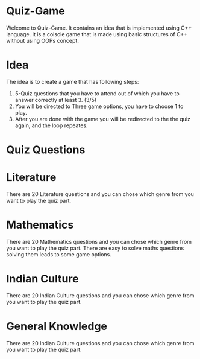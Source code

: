# Quiz-Game
Welcome to Quiz-Game. It contains an idea that is implemented using C++ language.
It is a colsole game that is made using basic structures of C++ without using OOPs concept.
# Idea
The idea is to create a game that has following steps:
1. 5-Quiz questions that you have to attend out of which you have to answer correctly at least 3. (3/5)
2. You will be directed to Three game options, you have to choose 1 to play.
3. After you are done with the game you will be redirected to the the quiz again, and the loop repeates.
# Quiz Questions
# Literature
There are 20 Literature questions and you can chose which genre from you want to play the quiz part.
# Mathematics
There are 20 Mathematics questions and you can chose which genre from you want to play the quiz part.
There are easy to solve maths questions solving them leads to some game options.
# Indian Culture
There are 20 Indian Culture questions and you can chose which genre from you want to play the quiz part.
# General Knowledge
There are 20 Indian Culture questions and you can chose which genre from you want to play the quiz part.
